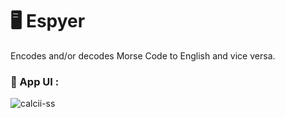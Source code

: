 # 🖥️ Espyer

Encodes and/or decodes Morse Code to English and vice versa.

### :art: App UI :

![calcii-ss](https://user-images.githubusercontent.com/56636487/141723102-707aec5e-f917-45d3-b409-34c58fe07ff6.jpg)
